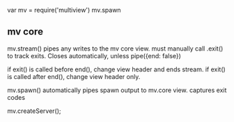 var mv = require('multiview')
mv.spawn


## mv core
mv.stream()
pipes any writes to the mv core view. must manually call .exit() to track exits. Closes automatically, unless pipe({end: false})

if exit() is called before end(), change view header and ends stream.
if exit() is called after end(), change view header only.

mv.spawn()
automatically pipes spawn output to mv.core view. captures exit codes

mv.createServer();